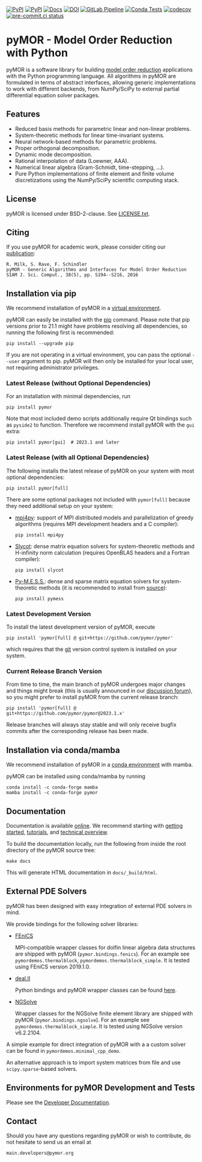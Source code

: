 [![PyPI](https://img.shields.io/pypi/pyversions/pymor.svg)](https://pypi.python.org/pypi/pymor)
[![PyPI](https://img.shields.io/pypi/v/pymor.svg)](https://pypi.python.org/pypi/pymor)
[![Docs](https://img.shields.io/endpoint?url=https%3A%2F%2Fdocs.pymor.org%2Fbadge.json)](https://docs.pymor.org/)
[![DOI](https://zenodo.org/badge/9220688.svg)](https://zenodo.org/badge/latestdoi/9220688)
[![GitLab Pipeline](https://zivgitlab.uni-muenster.de/pymor/pymor/badges/main/pipeline.svg)](https://zivgitlab.uni-muenster.de/pymor/pymor/commits/main)
[![Conda Tests](https://github.com/pymor/pymor/actions/workflows/conda_tests.yml/badge.svg)](https://github.com/pymor/pymor/actions/workflows/conda_tests.yml)
[![codecov](https://codecov.io/gh/pymor/pymor/branch/main/graph/badge.svg)](https://codecov.io/gh/pymor/pymor)
[![pre-commit.ci status](https://results.pre-commit.ci/badge/github/pymor/pymor/main.svg)](https://results.pre-commit.ci/latest/github/pymor/pymor/main)

# pyMOR - Model Order Reduction with Python

pyMOR is a software library for building
[model order reduction](https://morwiki.mpi-magdeburg.mpg.de)
applications with the Python programming language.
All algorithms in pyMOR are formulated in terms of abstract interfaces,
allowing generic implementations to work with different backends,
from NumPy/SciPy to external partial differential equation solver packages.

## Features

* Reduced basis methods for parametric linear and non-linear problems.
* System-theoretic methods for linear time-invariant systems.
* Neural network-based methods for parametric problems.
* Proper orthogonal decomposition.
* Dynamic mode decomposition.
* Rational interpolation of data (Loewner, AAA).
* Numerical linear algebra (Gram-Schmidt, time-stepping, ...).
* Pure Python implementations of finite element and finite volume
  discretizations using the NumPy/SciPy scientific computing stack.

## License

pyMOR is licensed under BSD-2-clause.
See [LICENSE.txt](LICENSE.txt).

## Citing

If you use pyMOR for academic work, please consider citing our
[publication](https://epubs.siam.org/doi/10.1137/15M1026614):

    R. Milk, S. Rave, F. Schindler
    pyMOR - Generic Algorithms and Interfaces for Model Order Reduction
    SIAM J. Sci. Comput., 38(5), pp. S194--S216, 2016

## Installation via pip

We recommend installation of pyMOR in a [virtual environment](https://virtualenv.pypa.io/en/latest/).

pyMOR can easily be installed with the [pip](https://pip.pypa.io/en/stable/)
command.
Please note that pip versions prior to 21.1 might have problems resolving all
dependencies, so running the following first is recommended:

    pip install --upgrade pip

If you are not operating in a virtual environment, you can pass the optional
`--user` argument to pip.
pyMOR will then only be installed for your local user, not requiring
administrator privileges.

### Latest Release (without Optional Dependencies)

For an installation with minimal dependencies, run

    pip install pymor

Note that most included demo scripts additionally require Qt bindings such as
`pyside2` to function.
Therefore we recommend install pyMOR with the `gui` extra:

    pip install pymor[gui]  # 2023.1 and later

### Latest Release (with all Optional Dependencies)

The following installs the latest release of pyMOR on your system with most
optional dependencies:

    pip install pymor[full]

There are some optional packages not included with `pymor[full]`
because they need additional setup on your system:

* [mpi4py](https://mpi4py.readthedocs.io/en/stable/mpi4py.html):
  support of MPI distributed models and parallelization of greedy
  algorithms (requires MPI development headers and a C compiler):

      pip install mpi4py

* [Slycot](https://github.com/python-control/Slycot):
  dense matrix equation solvers for system-theoretic methods and
  H-infinity norm calculation (requires OpenBLAS headers and a
  Fortran compiler):

      pip install slycot

* [Py-M.E.S.S.](https://www.mpi-magdeburg.mpg.de/projects/mess):
  dense and sparse matrix equation solvers for system-theoretic methods
  (it is recommended to install from
  [source](https://gitlab.mpi-magdeburg.mpg.de/mess/cmess-releases)):

      pip install pymess

### Latest Development Version

To install the latest development version of pyMOR, execute

    pip install 'pymor[full] @ git+https://github.com/pymor/pymor'

which requires that the [git](https://git-scm.com/) version control system is
installed on your system.

### Current Release Branch Version

From time to time, the main branch of pyMOR undergoes major changes and things
might break (this is usually announced in our
[discussion forum](https://github.com/pymor/pymor/discussions)),
so you might prefer to install pyMOR from the current release branch:

    pip install 'pymor[full] @ git+https://github.com/pymor/pymor@2023.1.x'

Release branches will always stay stable and will only receive bugfix commits
after the corresponding release has been made.

## Installation via conda/mamba

We recommend installation of pyMOR in a
[conda environment](https://docs.conda.io/projects/conda/en/latest/user-guide/tasks/manage-environments.html)
with mamba.

pyMOR can be installed using conda/mamba by running

    conda install -c conda-forge mamba
    mamba install -c conda-forge pymor

## Documentation

Documentation is available [online](https://docs.pymor.org/).
We recommend starting with
[getting started](https://docs.pymor.org/latest/getting_started.html),
[tutorials](https://docs.pymor.org/latest/tutorials.html), and
[technical overview](https://docs.pymor.org/latest/technical_overview.html).

To build the documentation locally,
run the following from inside the root directory of the pyMOR source tree:

    make docs

This will generate HTML documentation in `docs/_build/html`.

## External PDE Solvers

pyMOR has been designed with easy integration of external PDE solvers in mind.

We provide bindings for the following solver libraries:

* [FEniCS](https://fenicsproject.org)

    MPI-compatible wrapper classes for dolfin linear algebra data structures are
    shipped with pyMOR (`pymor.bindings.fenics`).
    For an example see `pymordemos.thermalblock`, `pymordemos.thermalblock_simple`.
    It is tested using FEniCS version 2019.1.0.

* [deal.II](https://dealii.org)

    Python bindings and pyMOR wrapper classes can be found
    [here](https://github.com/pymor/pymor-deal.II).

* [NGSolve](https://ngsolve.org)

    Wrapper classes for the NGSolve finite element library are shipped with pyMOR
    (`pymor.bindings.ngsolve`).
    For an example see `pymordemos.thermalblock_simple`.
    It is tested using NGSolve version v6.2.2104.

A simple example for direct integration of pyMOR with a a custom solver
can be found in `pymordemos.minimal_cpp_demo`.

An alternative approach is to import system matrices from file and use
`scipy.sparse`-based solvers.

## Environments for pyMOR Development and Tests

Please see the [Developer Documentation](https://docs.pymor.org/latest/developer_docs.html).

## Contact

Should you have any questions regarding pyMOR or wish to contribute,
do not hesitate to send us an email at

    main.developers@pymor.org
